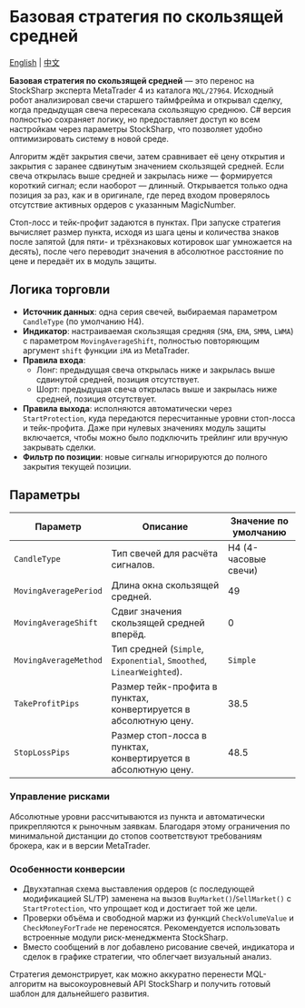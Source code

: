 # Базовая стратегия по скользящей средней
[English](README.md) | [中文](README_cn.md)

**Базовая стратегия по скользящей средней** — это перенос на StockSharp эксперта MetaTrader 4 из каталога `MQL/27964`. Исходный робот анализировал свечи старшего таймфрейма и открывал сделку, когда предыдущая свеча пересекала скользящую среднюю. C# версия полностью сохраняет логику, но предоставляет доступ ко всем настройкам через параметры StockSharp, что позволяет удобно оптимизировать систему в новой среде.

Алгоритм ждёт закрытия свечи, затем сравнивает её цену открытия и закрытия с заранее сдвинутым значением скользящей средней. Если свеча открылась выше средней и закрылась ниже — формируется короткий сигнал; если наоборот — длинный. Открывается только одна позиция за раз, как и в оригинале, где перед входом проверялось отсутствие активных ордеров с указанным MagicNumber.

Стоп-лосс и тейк-профит задаются в пунктах. При запуске стратегия вычисляет размер пункта, исходя из шага цены и количества знаков после запятой (для пяти- и трёхзнаковых котировок шаг умножается на десять), после чего переводит значения в абсолютное расстояние по цене и передаёт их в модуль защиты.

## Логика торговли

- **Источник данных**: одна серия свечей, выбираемая параметром `CandleType` (по умолчанию H4).
- **Индикатор**: настраиваемая скользящая средняя (`SMA`, `EMA`, `SMMA`, `LWMA`) с параметром `MovingAverageShift`, полностью повторяющим аргумент `shift` функции `iMA` из MetaTrader.
- **Правила входа**:
  - Лонг: предыдущая свеча открылась ниже и закрылась выше сдвинутой средней, позиция отсутствует.
  - Шорт: предыдущая свеча открылась выше и закрылась ниже средней, позиция отсутствует.
- **Правила выхода**: исполняются автоматически через `StartProtection`, куда передаются пересчитанные уровни стоп-лосса и тейк-профита. Даже при нулевых значениях модуль защиты включается, чтобы можно было подключить трейлинг или вручную закрывать сделки.
- **Фильтр по позиции**: новые сигналы игнорируются до полного закрытия текущей позиции.

## Параметры

| Параметр | Описание | Значение по умолчанию |
|----------|----------|-----------------------|
| `CandleType` | Тип свечей для расчёта сигналов. | H4 (4-часовые свечи) |
| `MovingAveragePeriod` | Длина окна скользящей средней. | 49 |
| `MovingAverageShift` | Сдвиг значения скользящей средней вперёд. | 0 |
| `MovingAverageMethod` | Тип средней (`Simple`, `Exponential`, `Smoothed`, `LinearWeighted`). | `Simple` |
| `TakeProfitPips` | Размер тейк-профита в пунктах, конвертируется в абсолютную цену. | 38.5 |
| `StopLossPips` | Размер стоп-лосса в пунктах, конвертируется в абсолютную цену. | 48.5 |

### Управление рисками

Абсолютные уровни рассчитываются из пункта и автоматически прикрепляются к рыночным заявкам. Благодаря этому ограничения по минимальной дистанции до стопов соответствуют требованиям брокера, как и в версии MetaTrader.

### Особенности конверсии

- Двухэтапная схема выставления ордеров (с последующей модификацией SL/TP) заменена на вызов `BuyMarket()`/`SellMarket()` с `StartProtection`, что упрощает код и достигает той же цели.
- Проверки объёма и свободной маржи из функций `CheckVolumeValue` и `CheckMoneyForTrade` не переносятся. Рекомендуется использовать встроенные модули риск-менеджмента StockSharp.
- Вместо сообщений в лог добавлено рисование свечей, индикатора и сделок в графике стратегии, что облегчает визуальный анализ.

Стратегия демонстрирует, как можно аккуратно перенести MQL-алгоритм на высокоуровневый API StockSharp и получить готовый шаблон для дальнейшего развития.
